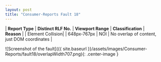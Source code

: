 ```yaml
---
layout: post
title: "Consumer-Reports Fault 18"
---
```

| **Report Type** | **Distinct RLF No.** | **Viewport Range** | **Classification** | **Reason** |
| Element Collision|  | 648px-767px | NOI | No overlap of content, just DOM coordinates | 

![Screenshot of the fault]({{ site.baseurl }}/assets/images/Consumer-Reports/fault18/overlapWidth707.png){: .center-image }